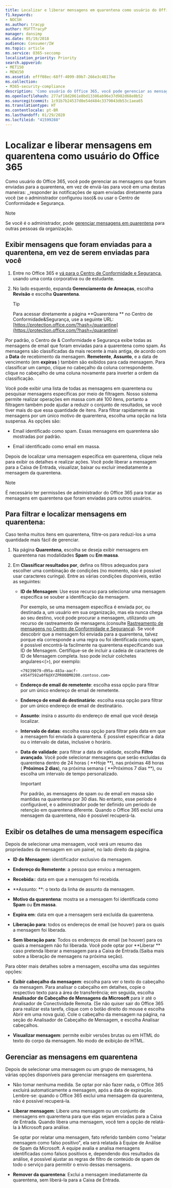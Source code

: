 ```yaml
---
title: Localizar e liberar mensagens em quarentena como usuário do Office 365
f1.keywords:
- NOCSH
ms.author: tracyp
author: MSFTTracyP
manager: dansimp
ms.date: 05/19/2018
audience: Consumer/IW
ms.topic: article
ms.service: O365-seccomp
localization_priority: Priority
search.appverid:
- MET150
- MEW150
ms.assetid: efff08ec-68ff-4099-89b7-266e3c4817be
ms.collection:
- M365-security-compliance
description: 'Como usuário do Office 365, você pode gerenciar as mensagens de spam em quarentena de duas maneiras: responder às notificações de spam enviadas diretamente para você (se o administrador configurou esse recurso) ou usar o recurso Quarentena de spam, no &amp; Centro de Conformidade e Segurança.'
ms.openlocfilehash: 277af18d2061e8bd13386ab96e37d982d68e0b52
ms.sourcegitcommit: 1c91b7b24537d0e54d484c3379043db53c1aea65
ms.translationtype: HT
ms.contentlocale: pt-BR
ms.lasthandoff: 01/29/2020
ms.locfileid: "41599288"
---
```

# <a name="find-and-release-quarantined-messages-as-a-user-in-office-365"></a>Localizar e liberar mensagens em quarentena como usuário do Office 365

Como usuário do Office 365, você pode gerenciar as mensagens que foram enviadas para a quarentena, em vez de enviá-las para você em uma destas maneiras: [, ](use-spam-notifications-to-release-and-report-quarantined-messages.md)responder às notificações de spam enviadas diretamente para você (se o administrador configurou isso)&amp; ou usar o Centro de Conformidade e Segurança.

> [!NOTE]
> Se você é o administrador, pode [gerenciar mensagens em quarentena](manage-quarantined-messages-and-files.md) para outras pessoas da organização.

## <a name="view-messages-that-were-sent-to-quarantine-instead-of-to-you"></a>Exibir mensagens que foram enviadas para a quarentena, em vez de serem enviadas para você

1. Entre no Office 365 e [vá para o Centro de Conformidade e Segurança](../../compliance/go-to-the-securitycompliance-center.md), usando uma conta corporativa ou de estudante.

2. No lado esquerdo, expanda **Gerenciamento de Ameaças**, escolha **Revisão** e escolha **Quarentena**.

    > [!TIP]
    > Para acessar diretamente a página **Quarentena ** no Centro de Conformidade&amp;Segurança, use a seguinte URL: [https://protection.office.com/?hash=/quarantine](https://protection.office.com/?hash=/quarantine)

Por padrão, o Centro de &amp; Conformidade e Segurança exibe todas as mensagens de email que foram enviadas para a quarentena como spam. As mensagens são classificadas da mais recente à mais antiga, de acordo com a **Data** de recebimento da mensagem. **Remetente**, **Assunto**, e a data de vencimento (em **expiras** ) também são exibidos para cada mensagem. Para classificar um campo, clique no cabeçalho da coluna correspondente. clique no cabeçalho de uma coluna novamente para inverter a ordem da classificação. 

Você pode exibir uma lista de todas as mensagens em quarentena ou pesquisar mensagens específicas por meio de filtragem. Nosso sistema permite realizar operações em massa com até 100 itens, portanto a filtragem também pode ajudar a reduzir o conjunto de resultados, se você tiver mais do que essa quantidade de itens. Para filtrar rapidamente as mensagens por um único motivo de quarentena, escolha uma opção na lista suspensa. As opções são:

- Email identificado como spam. Essas mensagens em quarentena são mostradas por padrão.

- Email identificado como email em massa.

Depois de localizar uma mensagem específica em quarentena, clique nela para exibir os detalhes e realizar ações. Você pode liberar a mensagem para a Caixa de Entrada, visualizar, baixar ou excluir imediatamente a mensagem da quarentena.

> [!NOTE]
> É necessário ter permissões de administrador do Office 365 para tratar as mensagens em quarentena que foram enviadas para outros usuários.

## <a name="to-filter-and-find-quarantined-messages"></a>Para filtrar e localizar mensagens em quarentena:

Caso tenha muitos itens em quarentena, filtre-os para reduzi-los a uma quantidade mais fácil de gerenciar.

1. Na página **Quarentena**, escolha se deseja exibir mensagens em quarentena nas modalidades **Spam** ou **Em massa**.

2. Em **Classificar resultados por**, defina os filtros adequados para escolher uma combinação de condições (no momento, não é possível usar caracteres curinga). Entre as várias condições disponíveis, estão as seguintes:

   - **ID de Mensagem**: Use esse recurso para selecionar uma mensagem específica se souber a identificação da mensagem.

     Por exemplo, se uma mensagem específica é enviada por, ou destinada a, um usuário em sua organização, mas ela nunca chega ao seu destino, você pode procurar a mensagem, utilizando um recurso de rastreamento de mensagens.(consulte [Rastreamento de mensagens no Centro de Conformidade e Segurança](message-trace-scc.md)). Se você descobrir que a mensagem foi enviada para a quarentena, talvez porque ela corresponde a uma regra ou foi identificada como spam, é possível encontrá-la facilmente na quarentena especificando sua ID de Mensagem. Certifique-se de incluir a cadeia de caracteres de ID de Mensagem completa. Isso pode incluir colchetes angulares\<(\>), por exemplo:

     `<79239079-d95a-483a-aacf-e954f592a0f6@XYZPR00BM0200.contoso.com>`

   - **Endereço de email do remetente**: escolha essa opção para filtrar por um único endereço de email de remetente.

   - **Endereço de email do destinatário**: escolha essa opção para filtrar por um único endereço de email de destinatário.

   - **Assunto**: insira o assunto do endereço de email que você deseja localizar.

   - **Intervalo de datas**: escolha essa opção para filtrar pela data em que a mensagem foi enviada à quarentena. É possível especificar a data ou o intervalo de datas, inclusive o horário.

   - **Data de validade**: para filtrar a data de validade, escolha **Filtro avançado**. Você pode selecionar mensagens que serão excluídas da quarentena dentro de 24 horas ( **Hoje **), nas próximas 48 horas ( **Próximos 2 dias**), na próxima semana ( **Próximos 7 dias **), ou escolha um intervalo de tempo personalizado.

     > [!IMPORTANT]
     > Por padrão, as mensagens de spam ou de email em massa são mantidas na quarentena por 30 dias. No entanto, esse período é configurável, e o administrador pode ter definido um período de retenção em quarentena diferente. Quando o Office 365 exclui uma mensagem da quarentena, não é possível recuperá-la.

## <a name="view-details-for-a-specific-message"></a>Exibir os detalhes de uma mensagem específica

Depois de selecionar uma mensagem, você verá um resumo das propriedades da mensagem em um painel, no lado direito da página.

- **ID de Mensagem**: identificador exclusivo da mensagem.

- **Endereço do Remetente**: a pessoa que enviou a mensagem.

- **Recebida:**: data em que a mensagem foi recebida.

- **Assunto: **: o texto da linha de assunto da mensagem.

- **Motivo da quarentena**: mostra se a mensagem foi identificada como **Spam** ou **Em massa**.

- **Expira em**: data em que a mensagem será excluída da quarentena.

- **Liberação para**: todos os endereços de email (se houver) para os quais a mensagem foi liberada.

- **Sem liberação para**: Todos os endereços de email (se houver) para os quais a mensagem não foi liberada. Você pode optar por **Liberar ** caso pretenda liberar a mensagem para a Caixa de Entrada.(Saiba mais sobre a liberação de mensagens na próxima seção).

Para obter mais detalhes sobre a mensagem, escolha uma das seguintes opções:

- **Exibir cabeçalho da mensagem**: escolha para ver o texto do cabeçalho da mensagem. Para analisar o cabeçalho em detalhes, copie o respectivo texto para a área de transferência; em seguida, escolha **Analisador de Cabeçalho de Mensagens da Microsoft** para ir até o Analisador de Conectividade Remota. (Se não quiser sair do Office 365 para realizar esta tarefa, clique com o botão direito do mouse e escolha Abrir em uma nova guia). Cole o cabeçalho da mensagem na página, na seção do Analisador de Cabeçalho de Mensagem, e escolha Analisar cabeçalhos.

- **Visualizar mensagem**: permite exibir versões brutas ou em HTML do texto do corpo da mensagem. No modo de exibição de HTML.

## <a name="manage-your-quarantined-messages"></a>Gerenciar as mensagens em quarentena

Depois de selecionar uma mensagem ou um grupo de mensagens, há várias opções disponíveis para gerenciar mensagens em quarentena.

- Não tomar nenhuma medida. Se optar por não fazer nada, o Office 365 excluirá automaticamente a mensagem, após a data de expiração. Lembre-se: quando o Office 365 exclui uma mensagem da quarentena, não é possível recuperá-la.

- **Liberar mensagem**: Libere uma mensagem ou um conjunto de mensagens em quarentena para que elas sejam enviadas para a Caixa de Entrada. Quando libera uma mensagem, você tem a opção de relatá-la à Microsoft para análise.

    Se optar por relatar uma mensagem, fato referido também como "relatar mensagem como falso positivo", ela será relatada à Equipe de Análise de Spam da Microsoft. A equipe avalia e analisa mensagens identificadas como falsos positivos e, dependendo dos resultados da análise, é possível ajustar as regras de filtro de conteúdo de spam de todo o serviço para permitir o envio dessas mensagens.

- **Remover da quarentena**: Exclui a mensagem imediatamente da quarentena, sem liberá-la para a Caixa de Entrada.
